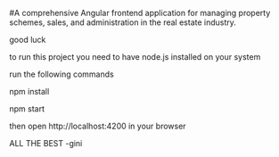 #A comprehensive Angular frontend application for managing property schemes, sales, and administration in the real estate industry.

good luck

to run this project you need to have node.js installed on your system

run the following commands

npm install

npm start

then open http://localhost:4200 in your browser



ALL THE BEST -gini